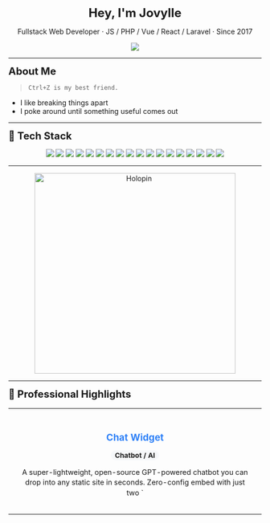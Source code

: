 <p align="center"><strong style="font-size: 1.5rem;">Hey, I'm Jovylle</strong></p>
<p align="center">Fullstack Web Developer · JS / PHP / Vue / React / Laravel · Since 2017</p>

<p align="center">
  <a href="https://jovylle.com" target="_blank">
    <img src="https://img.shields.io/badge/Visit%20Portfolio-000?style=for-the-badge&logo=firefox&logoColor=white" />
  </a>
</p>

---

<div style="font-size: 1.25rem; font-weight: bold">About Me</div>

> `Ctrl+Z is my best friend.`

- I like breaking things apart  
- I poke around until something useful comes out

---

<div style="font-size: 1.25rem; font-weight: bold">🧰 Tech Stack</div>

<p align="center">
  <img src="https://img.shields.io/badge/Astro-FF5D01?style=for-the-badge&logo=astro&logoColor=white" />
  <img src="https://img.shields.io/badge/Blade-000000?style=for-the-badge&logo=blade&logoColor=white" />
  <img src="https://img.shields.io/badge/C%2B%2B-00599C?style=for-the-badge&logo=cplusplus&logoColor=white" />
  <img src="https://img.shields.io/badge/CSS-1572B6?style=for-the-badge&logo=css&logoColor=white" />
  <img src="https://img.shields.io/badge/HTML-E34F26?style=for-the-badge&logo=html&logoColor=white" />
  <img src="https://img.shields.io/badge/Java-000000?style=for-the-badge&logo=java&logoColor=white" />
  <img src="https://img.shields.io/badge/JavaScript-323330?style=for-the-badge&logo=javascript&logoColor=white" />
  <img src="https://img.shields.io/badge/Just-000000?style=for-the-badge&logo=just&logoColor=white" />
  <img src="https://img.shields.io/badge/Objective-C-000000?style=for-the-badge&logo=objective-c&logoColor=white" />
  <img src="https://img.shields.io/badge/PHP-777BB4?style=for-the-badge&logo=php&logoColor=white" />
  <img src="https://img.shields.io/badge/PowerShell-000000?style=for-the-badge&logo=powershell&logoColor=white" />
  <img src="https://img.shields.io/badge/Python-3776AB?style=for-the-badge&logo=python&logoColor=white" />
  <img src="https://img.shields.io/badge/Ruby-CC342D?style=for-the-badge&logo=ruby&logoColor=white" />
  <img src="https://img.shields.io/badge/SCSS-CC6699?style=for-the-badge&logo=scss&logoColor=white" />
  <img src="https://img.shields.io/badge/Shell-89E051?style=for-the-badge&logo=shell&logoColor=white" />
  <img src="https://img.shields.io/badge/Svelte-FF3E00?style=for-the-badge&logo=svelte&logoColor=white" />
  <img src="https://img.shields.io/badge/TypeScript-3178C6?style=for-the-badge&logo=typescript&logoColor=white" />
  <img src="https://img.shields.io/badge/Vue-35495e?style=for-the-badge&logo=vue&logoColor=white" />

</p>


---
<p align="center">
  <a href="https://jovylle.com" target="_blank">
    <img src="https://holopin.me/jovylle" alt="Holopin" width="400" />
  </a>
</p>



---

<div style="font-size: 1.25rem; font-weight: bold">🚀 Professional Highlights</div>

<table align="center">
<tr>
  <td align="center" width="50%" style="vertical-align: top; padding: 20px;">
    <h3 style="color: #2F81F7; margin-bottom: 8px;">Chat Widget</h3>
    <p><strong style="background: #f6f8fa; padding: 2px 8px; border-radius: 12px; font-size: 0.85em;">Chatbot / AI</strong></p>
    <p style="font-size: 0.9em; line-height: 1.4; margin: 12px 0;">A super-lightweight, open-source GPT-powered chatbot you can drop into any static site in seconds. Zero-config embed with just two `<script>` tags, serverless Netlify Function backend to proxy OpenAI calls, fully customizable UI, MIT-licensed, and supports per-user routes and analytics integrations.</p>    <p>
      <a href="https://chat-widget.uft1.com" target="_blank">
        <img src="https://img.shields.io/badge/View%20Project-000?style=for-the-badge&logo=firefox&logoColor=white" />
      </a>
    </p>  </td>
  <td align="center" width="50%" style="vertical-align: top; padding: 20px;">
    <h3 style="color: #2F81F7; margin-bottom: 8px;">Game Tools & Community Feedback</h3>
    <p><strong style="background: #f6f8fa; padding: 2px 8px; border-radius: 12px; font-size: 0.85em;">Game Dev Tools</strong></p>
    <p style="font-size: 0.9em; line-height: 1.4; margin: 12px 0;">Built sfl.uft1.com - a real-time game assistant used daily by hundreds of Sunflower Land players. Created Vue 3/Vite tools with game API integration for strategy optimization. Collected community feedback for continuous UX improvement.</p>    <p>
      <a href="https://sfl.uft1.com" target="_blank">
        <img src="https://img.shields.io/badge/View%20Project-000?style=for-the-badge&logo=firefox&logoColor=white" />
      </a>
    </p>  </td>
</tr>
<tr>
  <td align="center" width="50%" style="vertical-align: top; padding: 20px;">
    <h3 style="color: #2F81F7; margin-bottom: 8px;">Full Stack Deployment with Laravel & Next.js</h3>
    <p><strong style="background: #f6f8fa; padding: 2px 8px; border-radius: 12px; font-size: 0.85em;">DevOps / Full Stack</strong></p>
    <p style="font-size: 0.9em; line-height: 1.4; margin: 12px 0;">Deployed full-stack apps on Linux/Nginx, managed MySQL, and used serverless APIs with Python + GCP.</p>  </td>
  <td align="center" width="50%" style="vertical-align: top; padding: 20px;">
    <h3 style="color: #2F81F7; margin-bottom: 8px;">Frontend UI/UX Craftsmanship</h3>
    <p><strong style="background: #f6f8fa; padding: 2px 8px; border-radius: 12px; font-size: 0.85em;">Frontend</strong></p>
    <p style="font-size: 0.9em; line-height: 1.4; margin: 12px 0;">Expert in converting Figma designs to pixel-perfect responsive interfaces using Vue 3, Nuxt, React, and TailwindCSS. Implemented GSAP/Sal.js animations and mobile-first architectures for optimal user experiences.</p>  </td>
</tr>
<tr>
  <td align="center" width="50%" style="vertical-align: top; padding: 20px;">
    <h3 style="color: #2F81F7; margin-bottom: 8px;">Real-Time API Integrations</h3>
    <p><strong style="background: #f6f8fa; padding: 2px 8px; border-radius: 12px; font-size: 0.85em;">API / Realtime</strong></p>
    <p style="font-size: 0.9em; line-height: 1.4; margin: 12px 0;">Integrated OpenAI, OpenWeather, and game APIs. Automated data fetch with Puppeteer.</p>  </td>
  <td align="center" width="50%" style="vertical-align: top; padding: 20px;">
    <h3 style="color: #2F81F7; margin-bottom: 8px;">Chrome Extensions with Game Automation</h3>
    <p><strong style="background: #f6f8fa; padding: 2px 8px; border-radius: 12px; font-size: 0.85em;">Extensions</strong></p>
    <p style="font-size: 0.9em; line-height: 1.4; margin: 12px 0;">Created browser extensions for Melvor Idle (5.0★ rating) & Sunflower Land with 200+ active users. Built DOM injection, hotkey bindings, task automation, and local storage management for enhanced gameplay experiences.</p>  </td>
</tr>
</table>

---

<div align="center" style="margin-bottom: 20px;">
  <div style="font-size: 1.5rem; font-weight: bold; color: #2F81F7;">⚡ Reaction Game Leaderboard</div>
</div>

<div align="center" style="margin: 20px 0;">
  <a href="https://fast.jovylle.com" target="_blank" style="text-decoration: none;">
    <div style="background: linear-gradient(135deg, #ff6b6b, #ff8e8e); color: white; padding: 16px 32px; border-radius: 25px; font-size: 1.2rem; font-weight: bold; text-align: center; display: inline-block; box-shadow: 0 6px 20px rgba(255, 107, 107, 0.4); transition: all 0.3s ease; border: 3px solid #ff4757;">
      🎮 PLAY GAME NOW! ⚡
    </div>
  </a>
  <br>
  <div style="margin-top: 12px; font-size: 0.85em; color: #666; background: #f8f9fa; padding: 6px 12px; border-radius: 20px; display: inline-block;">
    🏆 Best: 336ms • 📅 Updated: 10/23/2025
  </div>
</div>

<table align="center" style="border-collapse: collapse; width: 100%; max-width: 600px;">
  <thead>
    <tr style="background: #f6f8fa;">
      <th style="padding: 12px; text-align: center; border: 1px solid #d0d7de;">🏆</th>
      <th style="padding: 12px; text-align: left; border: 1px solid #d0d7de;">Player</th>
      <th style="padding: 12px; text-align: center; border: 1px solid #d0d7de;">Time</th>
      <th style="padding: 12px; text-align: center; border: 1px solid #d0d7de;">Date</th>
    </tr>
  </thead>
  <tbody>
    <tr style="background: #ffffff;">
      <td style="padding: 12px; text-align: center; border: 1px solid #d0d7de; font-size: 1.2em;">🥇</td>
      <td style="padding: 12px; text-align: left; border: 1px solid #d0d7de; font-weight: 500;">QuickReactor111</td>
      <td style="padding: 12px; text-align: center; border: 1px solid #d0d7de; font-weight: bold; color: #dc3545; background: #e6ffed;">336ms</td>
      <td style="padding: 12px; text-align: center; border: 1px solid #d0d7de; font-size: 0.9em; color: #666;">10/23/2025</td>
    </tr>
    <tr style="background: #f6f8fa;">
      <td style="padding: 12px; text-align: center; border: 1px solid #d0d7de; font-size: 1.2em;">🥈</td>
      <td style="padding: 12px; text-align: left; border: 1px solid #d0d7de; font-weight: 500;">BraveBard</td>
      <td style="padding: 12px; text-align: center; border: 1px solid #d0d7de; font-weight: bold; color: #dc3545; ">339ms</td>
      <td style="padding: 12px; text-align: center; border: 1px solid #d0d7de; font-size: 0.9em; color: #666;">10/21/2025</td>
    </tr>
    <tr style="background: #ffffff;">
      <td style="padding: 12px; text-align: center; border: 1px solid #d0d7de; font-size: 1.2em;">🥉</td>
      <td style="padding: 12px; text-align: left; border: 1px solid #d0d7de; font-weight: 500;">BraveMonk222</td>
      <td style="padding: 12px; text-align: center; border: 1px solid #d0d7de; font-weight: bold; color: #dc3545; ">344ms</td>
      <td style="padding: 12px; text-align: center; border: 1px solid #d0d7de; font-size: 0.9em; color: #666;">10/22/2025</td>
    </tr>
    <tr style="background: #f6f8fa;">
      <td style="padding: 12px; text-align: center; border: 1px solid #d0d7de; font-size: 1.2em;">4️⃣</td>
      <td style="padding: 12px; text-align: left; border: 1px solid #d0d7de; font-weight: 500;">BraveMonk222</td>
      <td style="padding: 12px; text-align: center; border: 1px solid #d0d7de; font-weight: bold; color: #dc3545; ">361ms</td>
      <td style="padding: 12px; text-align: center; border: 1px solid #d0d7de; font-size: 0.9em; color: #666;">10/22/2025</td>
    </tr>
    <tr style="background: #ffffff;">
      <td style="padding: 12px; text-align: center; border: 1px solid #d0d7de; font-size: 1.2em;">5️⃣</td>
      <td style="padding: 12px; text-align: left; border: 1px solid #d0d7de; font-weight: 500;">FlashPro5</td>
      <td style="padding: 12px; text-align: center; border: 1px solid #d0d7de; font-weight: bold; color: #dc3545; ">363ms</td>
      <td style="padding: 12px; text-align: center; border: 1px solid #d0d7de; font-size: 0.9em; color: #666;">10/21/2025</td>
    </tr>
  </tbody>
</table>

<p align="center" style="margin-top: 20px; font-size: 0.85em; color: #666;">
  <small style="color: #ff6b6b; font-weight: 500;">🔄 Resets every 3 months</small>
</p>

---

<div style="font-size: 1.25rem; font-weight: bold">📊 Stats</div>

<p align="center">
  <img src="https://img.shields.io/badge/Projects-190-blue?style=for-the-badge" />
  <img src="https://img.shields.io/badge/Languages-18-green?style=for-the-badge" />
  <img src="https://img.shields.io/badge/Live%20Sites-45-orange?style=for-the-badge" />
</p>


